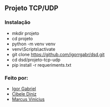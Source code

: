 ## Projeto TCP/UDP
### Instalação
- mkdir projeto
- cd projeto
- python -m venv venv
- venv\Scripts\activate
- git clone https://github.com/igorrgabr/dsd.git
- cd dsd/projeto-tcp-udp
- pip install -r requeriments.txt
### Feito por:
- [Igor Gabriel](https://github.com/igorrgabr)
- [Cibele Diniz](https://github.com/cibelediniz)
- [Marcus Vinícius](https://github.com/kdtvinicius)
